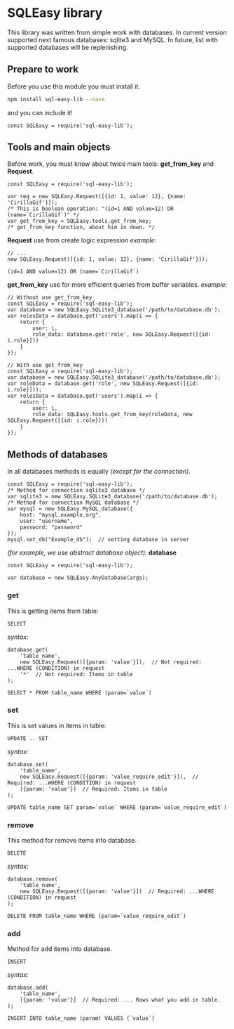 # SQLEasy library
This library was written from simple work with databases. In current version supported next famous databases: sqlite3 and MySQL. In future, list with supported databases will be replenishing.
## Prepare to work
Before you use this module you must install it.
```bash
npm install sql-easy-lib --save
```
and you can include it!
```node
const SQLEasy = require('sql-easy-lib');
```
## Tools and main objects
Before work, you must know about twice main tools: **get_from_key** and **Request**.
```node
const SQLEasy = require('sql-easy-lib');

var req = new SQLEasy.Request([{id: 1, value: 12}, {name: 'CirillaGif'}]);
/* This is boolean operation: "(id=1 AND value=12) OR (name=`CirillaGif`)" */
var get_from_key = SQLEasy.tools.get_from_key;
/* get_from_key function, about him in down. */
```
**Request** use from create logic expression
*example:*
```node
// ...
new SQLEasy.Request([{id: 1, value: 12}, {name: 'CirillaGif'}]);
```
```mysql
(id=1 AND value=12) OR (name=`CirillaGif`)
```
**get_from_key** use for more efficient queries from buffer variables.
*example:*
```node
// Without use get_from_key
const SQLEasy = require('sql-easy-lib');
var database = new SQLEasy.SQLite3_database('/path/to/database.db');
var rolesData = database.get('users').map(i => {
	return {
		user: i,
		role_data: database.get('role', new SQLEasy.Request([{id: i.role}]))
	}
});
```
```node
// With use get_from_key
const SQLEasy = require('sql-easy-lib');
var database = new SQLEasy.SQLite3_database('/path/to/database.db');
var roleData = database.get('role', new SQLEasy.Request([{id: i.role}]));
var rolesData = database.get('users').map(i => {
	return {
		user: i,
		role_data: SQLEasy.tools.get_from_key(roleData, new SQLEasy.Request([{id: i.role}]))
	}
});
```
## Methods of databases
In all databases methods is equally *(except for the connection)*. 
```node
const SQLEasy = require('sql-easy-lib');
/* Method for connection sqlite3 database */
var sqlite3 = new SQLEasy.SQLite3_database('/path/to/database.db');
/* Method for connection MySQL database */
var mysql = new SQLEasy.MySQL_database({
	host: "mysql.example.org",
	user: "username",
	password: "password"
});
mysql.set_db("Example_db");  // setting database in server
```
*(for example, we use abstract database object):* **database**
```node
const SQLEasy = require('sql-easy-lib');

var database = new SQLEasy.AnyDatabase(args);
```
### get
This is getting items from table:
```mysql
SELECT
```
*syntax:*
```node
database.get(
	'table_name',
	new SQLEasy.Request([{param: 'value'}]),  // Not required: ...WHERE (CONDITION) in request
	'*'  // Not required: Items in table
);
```
```mysql
SELECT * FROM table_name WHERE (param=`value`)
```
### set
This is set values in items in table:
```mysql
UPDATE .. SET
```
*syntax:*
```node
database.set(
	'table_name',
	new SQLEasy.Request([{param: 'value_require_edit'}]),  // Required: ...WHERE (CONDITION) in request
	[{param: 'value'}]  // Required: Items in table
);
```
```mysql
UPDATE table_name SET param=`value` WHERE (param=`value_require_edit`)
```
### remove
This method for remove items into database.
```mysql
DELETE
```
*syntax:*
```node
database.remove(
	'table_name',
	new SQLEasy.Request([{param: 'value'}])  // Required: ...WHERE (CONDITION) in request
);
```
```mysql
DELETE FROM table_name WHERE (param=`value_require_edit`)
```
### add
Method for add items into database.
```mysql
INSERT
```
*syntax:*
```node
database.add(
	'table_name',
	[{param: 'value'}]  // Required: ... Rows what you add in table.
);
```
```mysql
INSERT INTO table_name (param) VALUES (`value`)
```
